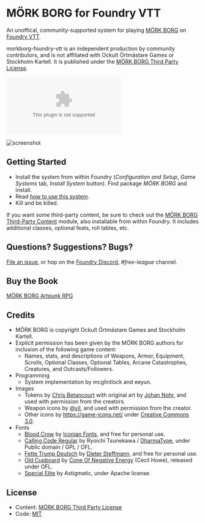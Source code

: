 # MÖRK BORG for Foundry VTT

An unoffical, community-supported system for playing [MÖRK BORG](https://morkborg.com/) on [Foundry VTT](http://foundryvtt.com/).

morkborg-foundry-vtt is an independent production by community contributors, and is not affiliated with Ockult Örtmästare Games or Stockholm Kartell. It is published under the [MÖRK BORG Third Party License](https://morkborg.com/license/).

![Latest Release Download Count](https://img.shields.io/github/downloads/fvtt-fria-ligan/morkborg-foundry-vtt/latest/system.zip)

![screenshot](https://user-images.githubusercontent.com/189172/133104673-60734e50-ad00-4b54-9dbd-7edb5dafb6a9.png)

## Getting Started

- Install the system from within Foundry (_Configuration and Setup_, _Game Systems_ tab, _Install System_ button). Find package _MÖRK BORG_ and install.
- Read [how to use this system](https://github.com/fvtt-fria-ligan/morkborg-foundry-vtt/blob/main/how-to-use-this-system.md).
- Kill and be killed.

If you want some third-party content, be sure to check out the [MÖRK BORG Third-Party Content](https://foundryvtt.com/packages/morkborg-3p) module, also installable from within Foundry. It includes additional classes, optional feats, roll tables, etc.

## Questions? Suggestions? Bugs?

[File an issue](https://github.com/fvtt-fria-ligan/morkborg-foundry-vtt/issues), or hop on the [Foundry Discord](https://discord.gg/foundryvtt), _#free-league_ channel.

## Buy the Book

[MÖRK BORG Artpunk RPG](https://frialigan.se/en/store/?product_id=4529866506377)

## Credits

- MÖRK BORG is copyright Ockult Örtmästare Games and Stockholm Kartell.
- Explicit permission has been given by the MÖRK BORG authors for inclusion of the following game content:
  - Names, stats, and descriptions of Weapons, Armor, Equipment, Scrolls, Optional Classes, Optional Tables, Arcane Catastrophes, Creatures, and Outcasts/Followers.
- Programming
  - System implementation by mcglintlock and eeyun.
- Images
  - Tokens by [Chris Betancourt](https://github.com/iPwned) with original art by [Johan Nohr](https://twitter.com/JohanNohr), and used with permission from the creators.
  - Weapon icons by [@vil](https://zordvil.itch.io/), and used with permission from the creator.
  - Other icons by https://game-icons.net/ under [Creative Commons 3.0](https://creativecommons.org/licenses/by/3.0/).
- Fonts
  - [Blood Crow](https://www.dafont.com/blood-crow.font) by [Iconian Fonts](http://www.iconian.com/), and free for personal use.
  - [Calling Code Regular](https://www.dafont.com/calling-code.font) by Ryoichi Tsunekawa / [DharmaType](https://dharmatype.com/), under Public domain / GPL / OFL.
  - [Fette Trump Deutsch](https://www.dafont.com/fette-trump-deutsch.font) by [Dieter Steffmann](http://www.steffmann.de/wordpress/), and free for personal use.
  - [Old Cupboard](https://coneofnegativeenergy.com/2019/11/08/a-new-thing-old-cupboard-otf/) by [Cone Of Negative Energy](https://coneofnegativeenergy.com/) (Cecil Howe), released under OFL.
  - [Special Elite](https://fonts.google.com/specimen/Special+Elite) by Astigmatic, under Apache license.

## License

- Content: [MÖRK BORG Third Party License](https://morkborg.com/license/)
- Code: [MIT](https://en.wikipedia.org/wiki/MIT_License)
